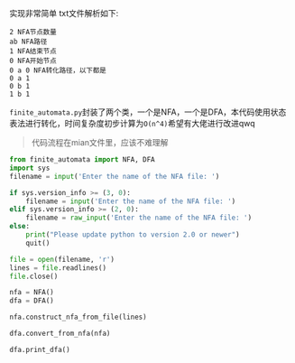 实现非常简单
txt文件解析如下:
```angular2html
2 NFA节点数量
ab NFA路径
1 NFA结束节点
0 NFA开始节点
0 a 0 NFA转化路径，以下都是
0 a 1   
0 b 1
1 b 1
```

`finite_automata.py`封装了两个类，一个是NFA，一个是DFA，本代码使用状态表法进行转化，时间复杂度初步计算为`O(n^4)`希望有大佬进行改进qwq

>代码流程在mian文件里，应该不难理解
```python
from finite_automata import NFA, DFA
import sys
filename = input('Enter the name of the NFA file: ')

if sys.version_info >= (3, 0):
    filename = input('Enter the name of the NFA file: ')
elif sys.version_info >= (2, 0):
    filename = raw_input('Enter the name of the NFA file: ')
else:
    print("Please update python to version 2.0 or newer")
    quit()

file = open(filename, 'r')
lines = file.readlines()
file.close()

nfa = NFA()
dfa = DFA()

nfa.construct_nfa_from_file(lines)

dfa.convert_from_nfa(nfa)

dfa.print_dfa()


```